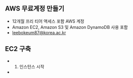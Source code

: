 ## AWS 무료계정 만들기
- 12개월 프리 티어 액세스 포함 AWS 계정
- Amazon EC2, Amazon S3 및 Amazon DynamoDB 사용 포함
- leebokeum87@korea.ac.kr

## EC2 구축
- 1. 인스턴스 시작
- 